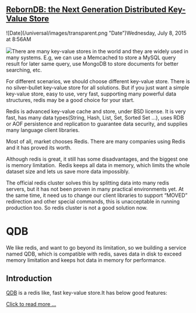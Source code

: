 ## [RebornDB: the Next Generation Distributed Key-Value Store](/blog/2015/7/8/reborndb-the-next-generation-distributed-key-value-store.html)

<div class="journal-entry-tag journal-entry-tag-post-title"><span class="posted-on">![Date](/universal/images/transparent.png "Date")Wednesday, July 8, 2015 at 8:56AM</span></div>

<div class="body">

![](https://lh3.googleusercontent.com/JX8mA9Itr73bazA4n43O54TGL5qDWmnzaF8hQXph_kWSoQArwpZKRB1pKoX3HQDggFHLs53g_aU7Vp8y1nuufj_n2ZxGTRm_R05C3rOp3xMaBfv5mrcEOt5-A4hS-WkTyZAFhNw)There are many key-value stores in the world and they are widely used in many systems. E.g, we can use a Memcached to store a MySQL query result for later same query, use MongoDB to store documents for better searching, etc.

For different scenarios, we should choose different key-value store. There is no silver-bullet key-value store for all solutions. But if you just want a simple key-value store, easy to use, very fast, supporting many powerful data structures, redis may be a good choice for your start.  

Redis is advanced key-value cache and store, under BSD license. It is very fast, has many data types(String, Hash, List, Set, Sorted Set …), uses RDB or AOF persistence and replication to guarantee data security, and supplies many language client libraries.

Most of all, market chooses Redis. There are many companies using Redis and it has proved its worth.

<span>Although redis is great, it still has some disadvantages, and the biggest one is memory limitation.  Redis keeps all data in memory, which limits the whole dataset size and lets us save more data impossibly.</span>

The official redis cluster solves this by splitting data into many redis servers, but it has not been proven in many practical environments yet. At the same time, it need us to change our client libraries to support “MOVED” redirection and other special commands, this is unacceptable in running production too. So redis cluster is not a good solution now.

# QDB

We like redis, and want to go beyond its limitation, so we building a service named QDB, which is compatible with redis, saves data in disk to exceed memory limitation and keeps hot data in memory for performance.

## Introduction

[QDB](https://github.com/reborndb/qdb) is a redis like, fast key-value store.It has below good features:

[Click to read more ...](/blog/2015/7/8/reborndb-the-next-generation-distributed-key-value-store.html)

</div>